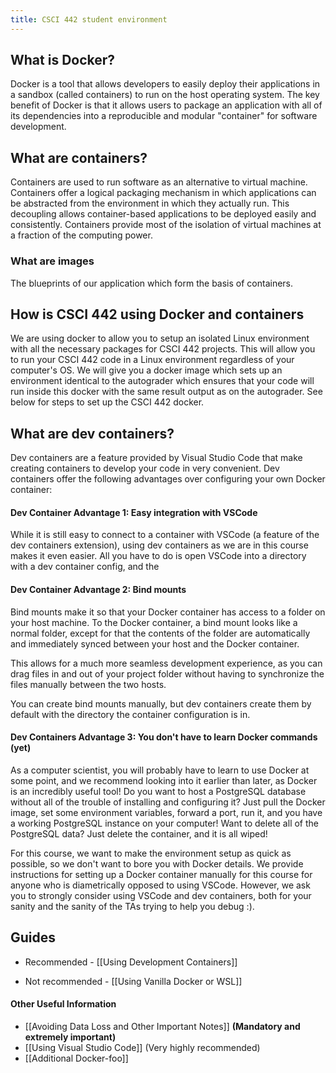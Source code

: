 ```yaml
---
title: CSCI 442 student environment
---
```


## What is Docker?
Docker is a tool that allows developers to easily deploy their applications in a sandbox (called containers) to run on the host operating system. The key benefit of Docker is that it allows users to package an application with all of its dependencies into a reproducible and modular "container" for software development.

## What are containers?
Containers are used to run software as an alternative to virtual machine. Containers offer a logical packaging mechanism in which applications can be abstracted from the environment in which they actually run. This decoupling allows container-based applications to be deployed easily and consistently. Containers provide most of the isolation of virtual machines at a fraction of the computing power.

### What are images
The blueprints of our application which form the basis of containers.

## How is CSCI 442 using Docker and containers
We are using docker to allow you to setup an isolated Linux environment with all the necessary packages for CSCI 442 projects. This will allow you to run your CSCI 442 code in a Linux environment regardless of your computer's OS. We will give you a docker image which sets up an environment identical to the autograder which ensures that your code will run inside this docker with the same result output as on the autograder. See below for steps to set up the CSCI 442 docker.

## What are dev containers?
Dev containers are a feature provided by Visual Studio Code that make creating containers to develop your code in very convenient. Dev containers offer the following advantages over configuring your own Docker container:
#### Dev Container Advantage 1: Easy integration with VSCode
While it is still easy to connect to a container with VSCode (a feature of the dev containers extension), using dev containers as we are in this course makes it even easier. All you have to do is open VSCode into a directory with a dev container config, and the 
#### Dev Container Advantage 2: Bind mounts
Bind mounts make it so that your Docker container has access to a folder on your host machine. To the Docker container, a bind mount looks like a normal folder, except for that the contents of the folder are automatically and immediately synced between your host and the Docker container.

This allows for a much more seamless development experience, as you can drag files in and out of your project folder without having to synchronize the files manually between the two hosts. 

You can create bind mounts manually, but dev containers create them by default with the directory the container configuration is in.
#### Dev Containers Advantage 3: You don't have to learn Docker commands (yet)
As a computer scientist, you will probably have to learn to use Docker at some point, and we recommend looking into it earlier than later, as Docker is an incredibly useful tool! Do you want to host a PostgreSQL database without all of the trouble of installing and configuring it? Just pull the Docker image, set some environment variables, forward a port, run it, and you have a working PostgreSQL instance on your computer! Want to delete all of the PostgreSQL data? Just delete the container, and it is all wiped!

For this course, we want to make the environment setup as quick as possible, so we don't want to bore you with Docker details. We provide instructions for setting up a Docker container manually for this course for anyone who is diametrically opposed to using VSCode. However, we ask you to strongly consider using VSCode and dev containers, both for your sanity and the sanity of the TAs trying to help you debug :).

## Guides
- Recommended - [[Using Development Containers]]
* Not recommended - [[Using Vanilla Docker or WSL]]

#### Other Useful Information
* [[Avoiding Data Loss and Other Important Notes]] **(Mandatory and extremely important)**
* [[Using Visual Studio Code]] (Very highly recommended)
* [[Additional Docker-foo]]



